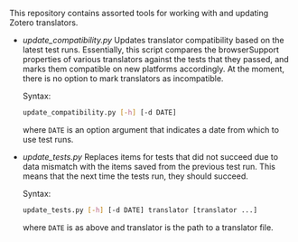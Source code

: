This repository contains assorted tools for working with and updating Zotero translators.

  * *update_compatibility.py* Updates translator compatibility based on the latest test runs.
    Essentially, this script compares the browserSupport properties of various translators against
    the tests that they passed, and marks them compatible on new platforms accordingly. At the 
    moment, there is no option to mark translators as incompatible.
    
    Syntax:
    
    ```sh
    update_compatibility.py [-h] [-d DATE]
    ```
    
    where ```DATE``` is an option argument that indicates a date from which to use test runs.
  * *update_tests.py* Replaces items for tests that did not succeed due to data mismatch with the 
    items saved from the previous test run. This means that the next time the tests run, they should
    succeed.
  
    Syntax:
    
    ```sh
    update_tests.py [-h] [-d DATE] translator [translator ...]
    ```
    
    where ```DATE``` is as above and translator is the path to a translator file.